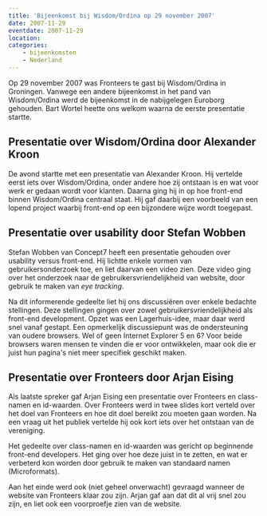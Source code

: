 ```yaml
---
title: 'Bijeenkomst bij Wisdom/Ordina op 29 november 2007'
date: 2007-11-29
eventdate: 2007-11-29
location:
categories:
    - bijeenkomsten
    - Nederland
---
```


Op 29 november 2007 was Fronteers te gast bij Wisdom/Ordina in Groningen. Vanwege een andere bijeenkomst in het pand van Wisdom/Ordina werd de bijeenkomst in de nabijgelegen Euroborg gehouden. Bart Wortel heette ons welkom waarna de eerste presentatie startte.

## Presentatie over Wisdom/Ordina door Alexander Kroon

De avond startte met een presentatie van Alexander Kroon. Hij vertelde eerst iets over Wisdom/Ordina, onder andere hoe zij ontstaan is en wat voor werk er gedaan wordt voor klanten. Daarna ging hij in op hoe front-end binnen Wisdom/Ordina centraal staat. Hij gaf daarbij een voorbeeld van een lopend project waarbij front-end op een bijzondere wijze wordt toegepast.

## Presentatie over usability door Stefan Wobben

Stefan Wobben van Concept7 heeft een presentatie gehouden over usability versus front-end. Hij lichtte enkele vormen van gebruikersonderzoek toe, en liet daarvan een video zien. Deze video ging over het onderzoek naar de gebruikersvriendelijkheid van website, door gebruik te maken van _eye tracking_.

Na dit informerende gedeelte liet hij ons discussiëren over enkele bedachte stellingen. Deze stellingen gingen over zowel gebruikersvriendelijkheid als front-end development. Opzet was een Lagerhuis-idee, maar daar werd snel vanaf gestapt. Een opmerkelijk discussiepunt was de ondersteuning van oudere browsers. Wel of geen Internet Explorer 5 en 6? Voor beide browsers waren mensen te vinden die er voor ontwikkelen, maar ook die er juist hun pagina's niet meer specifiek geschikt maken.

## Presentatie over Fronteers door Arjan Eising

Als laatste spreker gaf Arjan Eising een presentatie over Fronteers en class-namen en id-waarden. Over Fronteers werd in twee slides kort verteld over het doel van Fronteers en hoe dit doel bereikt zou moeten gaan worden. Na een vraag uit het publiek vertelde hij ook kort iets over het ontstaan van de vereniging.

Het gedeelte over class-namen en id-waarden was gericht op beginnende front-end developers. Het ging over hoe deze juist in te zetten, en wat er verbeterd kon worden door gebruik te maken van standaard namen (Microformats).

Aan het einde werd ook (niet geheel onverwacht) gevraagd wanneer de website van Fronteers klaar zou zijn. Arjan gaf aan dat dit al vrij snel zou zijn, en liet ook een voorproefje zien van de website.
